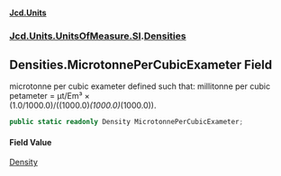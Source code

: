 #### [Jcd.Units](index.md 'index')
### [Jcd.Units.UnitsOfMeasure.SI](Jcd.Units.UnitsOfMeasure.SI.md 'Jcd.Units.UnitsOfMeasure.SI').[Densities](Densities.md 'Jcd.Units.UnitsOfMeasure.SI.Densities')

## Densities.MicrotonnePerCubicExameter Field

microtonne per cubic exameter defined such that: millitonne per cubic petameter = μt/Em³ ×  
(1.0/1000.0)/((1000.0)*(1000.0)*(1000.0)).

```csharp
public static readonly Density MicrotonnePerCubicExameter;
```

#### Field Value
[Density](Density.md 'Jcd.Units.UnitTypes.Density')